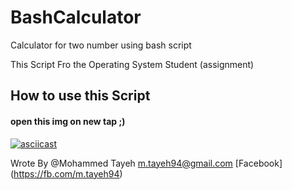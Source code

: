 # BashCalculator
Calculator for two number using bash script

This Script Fro the Operating System Student (assignment)

## How to use this Script 
#### open this img on new tap ;) 
[![asciicast](https://asciinema.org/a/94236.png)](https://asciinema.org/a/94236)


Wrote By
@Mohammed Tayeh
m.tayeh94@gmail.com
[Facebook] (https://fb.com/m.tayeh94)
